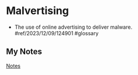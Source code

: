 # Malvertising
- The use of online advertising to deliver malware. #ref/2023/12/09/124901 #glossary 
## My Notes
[Notes](mynotes/malvertising-notes.md)
